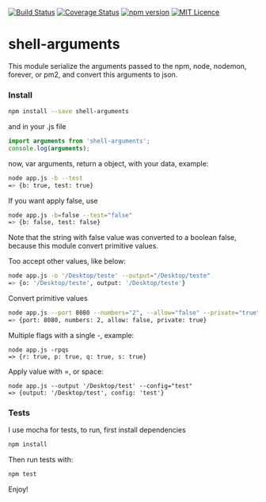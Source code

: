 [![Build Status](https://travis-ci.org/darlanmendonca/shell-arguments.svg)](https://travis-ci.org/darlanmendonca/shell-arguments) 
[![Coverage Status](https://coveralls.io/repos/darlanmendonca/shell-arguments/badge.svg?branch=master&service=github)](https://coveralls.io/github/darlanmendonca/shell-arguments?branch=master)
[![npm version](https://badge.fury.io/js/shell-arguments.svg)](https://badge.fury.io/js/shell-arguments)
[![MIT Licence](https://badges.frapsoft.com/os/mit/mit.svg?v=103)](https://opensource.org/licenses/mit-license.php)

# shell-arguments

This module serialize the arguments passed to the npm, node, nodemon, forever, or pm2, and convert this arguments to json.

### Install
```sh
npm install --save shell-arguments
```

and in your .js file

```js
import arguments from 'shell-arguments';
console.log(arguments);
```

now, var arguments, return a object, with your data, example:

```sh
node app.js -b --test
=> {b: true, test: true}
```

If you want apply false, use
```sh
node app.js -b=false --test="false"
=> {b: false, test: false}
```
Note that the string with false value was converted to a boolean false, because this module convert primitive values.


Too accept other values, like below:
```sh
node app.js -o '/Desktop/teste' --output="/Desktop/teste"
=> {o: '/Desktop/teste', output: '/Desktop/teste'}
```

Convert primitive values
```sh
node app.js --port 8080 --numbers="2", --allow="false" --private="true"
=> {port: 8080, numbers: 2, allow: false, private: true}
```

Multiple flags with a single -, example:
```shell
node app.js -rpqs
=> {r: true, p: true, q: true, s: true}
```

Apply value with =, or space:
```shell
node app.js --output '/Desktop/test' --config="test"
=> {output: '/Desktop/test', config: 'test'}
```


### Tests
I use mocha for tests, to run, first install dependencies

```sh
npm install
```

Then run tests with:

```sh
npm test
```

Enjoy!
